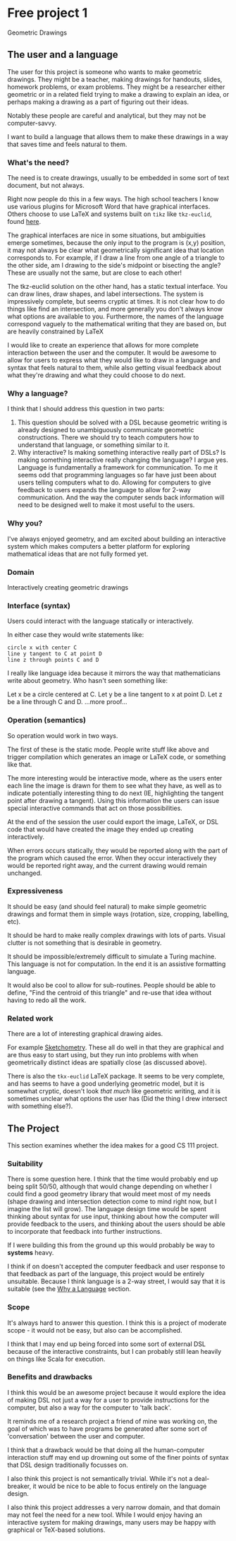 # Free project 1

Geometric Drawings

## The user and a language
The user for this project is someone who wants to make geometric drawings.
They might be a teacher, making drawings for handouts, slides, homework
problems, or exam problems. They might be a researcher either geometric or in
a related field trying to make a drawing to explain an idea, or perhaps making
a drawing as a part of figuring out their ideas.

Notably these people are careful and analytical, but they may not be
computer-savvy.

I want to build a language that allows them to make these drawings in a way
that saves time and feels natural to them.

### What's the need?

The need is to create drawings, usually to be embedded in some sort of text
document, but not always.

Right now people do this in a few ways. The high school teachers I know use
various plugins for Microsoft Word that have graphical interfaces. Others
choose to use LaTeX and systems built on `tikz` like `tkz-euclid`, found
[here](https://www.ctan.org/pkg/tkz-euclide?lang=en).

The graphical interfaces are nice in some situations, but ambiguities emerge
sometimes, because the only input to the program is (x,y) position, it may not
always be clear what geometrically significant idea that location corresponds
to. For example, if I draw a line from one angle of a triangle to the other
side, am I drawing to the side's midpoint or bisecting the angle? These are
usually not the same, but are close to each other!

The tkz-euclid solution on the other hand, has a static textual interface. You
can draw lines, draw shapes, and label intersections. The system is
impressively complete, but seems cryptic at times. It is not clear how to do
things like find an intersection, and more generally you don't always know what
options are available to you. Furthermore, the names of the language correspond
vaguely to the mathematical writing that they are based on, but are heavily
constrained by LaTeX

I would like to create an experience that allows for more complete interaction
between the user and the computer. It would be awesome to allow for users to
express what they would like to draw in a language and syntax that feels
natural to them, while also getting visual feedback about what they're drawing
and what they could choose to do next.

### Why a language?

I think that I should address this question in two parts:
1. This question should be solved with a DSL because geometric writing is
   already designed to unambiguously communicate geometric constructions. There
   we should try to teach computers how to understand that language, or
   something similar to it.
1. Why interactive? Is making something interactive really part of DSLs? Is
   making something interactive really changing the language? I argue yes.
   Language is fundamentally a framework for communication. To me it seems odd
   that programming languages so far have just been about users telling
   computers what to do. Allowing for computers to give feedback to users
   expands the language to allow for 2-way communication. And the way the
   computer sends back information will need to be designed well to make it
   most useful to the users.

### Why you?

I've always enjoyed geometry, and am excited about building an interactive
system which makes computers a better platform for exploring mathematical ideas
that are not fully formed yet.

### Domain

Interactively creating geometric drawings

### Interface (syntax)

Users could interact with the language statically or interactively.

In either case they would write statements like:

```
circle x with center C
line y tangent to C at point D
line z through points C and D
```

I really like language idea because it mirrors the way that mathematicians
write about geometry. Who hasn't seen something like:

Let x be a circle centered at C. Let y be a line tangent to x at point D. Let z
be a line through C and D. ...more proof...

### Operation (semantics)

So operation would work in two ways.

The first of these is the static mode. People write stuff like above and
trigger compilation which generates an image or LaTeX code, or something like
that.

The more interesting would be interactive mode, where as the users enter each
line the image is drawn for them to see what they have, as well as to indicate
potentially interesting thing to do next (IE, highlighting the tangent point
after drawing a tangent). Using this information the users can issue special
interactive commands that act on those possibilities.

At the end of the session the user could export the image, LaTeX, or DSL code
that would have created the image they ended up creating interactively.

When errors occurs statically, they would be reported along with the part of
the program which caused the error. When they occur interactively they would be
reported right away, and the current drawing would remain unchanged.

### Expressiveness

It should be easy (and should feel natural) to make simple geometric drawings
and format them in simple ways (rotation, size, cropping, labelling, etc).

It should be hard to make really complex drawings with lots of parts. Visual
clutter is not something that is desirable in geometry.

It should be impossible/extremely difficult to simulate a Turing machine. This
language is not for computation. In the end it is an assistive formatting
language.

It would also be cool to allow for sub-routines. People should be able to
define, "Find the centroid of this triangle" and re-use that idea without
having to redo all the work.

### Related work

There are a lot of interesting graphical drawing aides.

For example [Sketchometry](http://start.sketchometry.org/). These all do well
in that they are graphical and are thus easy to start using, but they run into
problems with when geometrically distinct ideas are spatially close (as
discussed above).

There is also the `tkx-euclid` LaTeX package. It seems to be very complete, and
has seems to have a good underlying geometric model, but it is somewhat
cryptic, doesn't look _that much_ like geometric writing, and it is sometimes
unclear what options the user has (Did the thing I drew intersect with
something else?).

## The Project
This section examines whether the idea makes for a good CS 111 project.


### Suitability

There is some question here. I think that the time would probably end up being
split 50/50, although that would change depending on whether I could find a
good geometry library that would meet most of my needs (shape drawing and
intersection detection come to mind right now, but I imagine the list will
grow). The language design time would be spent thinking about syntax for use
input, thinking about how the computer will provide feedback to the users, and
thinking about the users should be able to incorporate that feedback into
further instructions.

If I were building this from the ground up this would probably be way to
**systems** heavy.

I think if on doesn't accepted the computer feedback and user response to that
feedback as part of the language, this project would be entirely unsuitable.
Because I think language is a 2-way street, I would say that it is suitable
(see the [Why a Language](#whyalanguage) section.

### Scope

It's always hard to answer this question. I think this is a project of moderate
scope - it would not be easy, but also can be accomplished.

I think that I may end up being forced into some sort of external DSL because
of the interactive constraints, but I can probably still lean heavily on things
like Scala for execution.

### Benefits and drawbacks

I think this would be an awesome project because it would explore the idea of
making  DSL not just a way for a user to provide instructions for the computer,
but also a way for the computer to 'talk back'.

It reminds me of a research project a friend of mine was working on, the goal
of which was to have programs be generated after some sort of 'conversation'
between the user and computer.

I think that a drawback would be that doing all the human-computer interaction
stuff may end up drowning out some of the finer points of syntax that DSL
design traditionally focusses on.

I also think this project is not semantically trivial. While it's not a
deal-breaker, it would be nice to be able to focus entirely on the language
design.

I also think this project addresses a very narrow domain, and that domain may
not feel the need for a new tool. While I would enjoy having an interactive
system for making drawings, many users may be happy with graphical or TeX-based
solutions.
